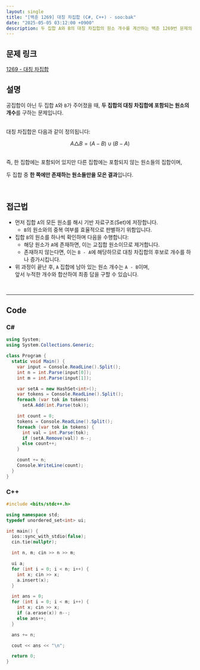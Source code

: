 ```yaml
---
layout: single
title: "[백준 1269] 대칭 차집합 (C#, C++) - soo:bak"
date: "2025-05-05 03:12:00 +0900"
description: 두 집합 A와 B의 대칭 차집합의 원소 개수를 계산하는 백준 1269번 문제의 C# 및 C++ 풀이 및 해설
---
```


## 문제 링크
[1269 - 대칭 차집합](https://www.acmicpc.net/problem/1269)

## 설명

공집합이 아닌 두 집합 `A`와 `B`가 주어졌을 때,
**두 집합의 대칭 차집합에 포함되는 원소의 개수**를 구하는 문제입니다.

<br>
대칭 차집합은 다음과 같이 정의됩니다:

$$A \triangle B = (A - B) \cup (B - A)$$

<br>
즉, 한 집합에는 포함되어 있지만 다른 집합에는 포함되지 않는 원소들의 집합이며,

두 집합 중 **한 쪽에만 존재하는 원소들만을 모은 결과**입니다.

<br>

## 접근법

- 먼저 집합 `A`의 모든 원소를 해시 기반 자료구조(Set)에 저장합니다.
  - `B`의 원소와의 중복 여부를 효율적으로 판별하기 위함입니다.
- 집합 `B`의 원소를 하나씩 확인하며 다음을 수행합니다:
  - 해당 원소가 `A`에 존재하면, 이는 교집합 원소이므로 제거합니다.
  - 존재하지 않는다면, 이는 `B - A`에 해당하므로 대칭 차집합의 후보로 개수를 하나 증가시킵니다.
- 위 과정이 끝난 후, `A` 집합에 남아 있는 원소 개수는 `A - B`이며,<br>
  앞서 누적한 개수와 합산하여 최종 답을 구할 수 있습니다.

<br>

---

## Code

### C#

```csharp
using System;
using System.Collections.Generic;

class Program {
  static void Main() {
    var input = Console.ReadLine().Split();
    int n = int.Parse(input[0]);
    int m = int.Parse(input[1]);

    var setA = new HashSet<int>();
    var tokens = Console.ReadLine().Split();
    foreach (var tok in tokens)
      setA.Add(int.Parse(tok));

    int count = 0;
    tokens = Console.ReadLine().Split();
    foreach (var tok in tokens) {
      int val = int.Parse(tok);
      if (setA.Remove(val)) n--;
      else count++;
    }

    count += n;
    Console.WriteLine(count);
  }
}
```

### C++

```cpp
#include <bits/stdc++.h>

using namespace std;
typedef unordered_set<int> ui;

int main() {
  ios::sync_with_stdio(false);
  cin.tie(nullptr);

  int n, m; cin >> n >> m;

  ui a;
  for (int i = 0; i < n; i++) {
    int x; cin >> x;
    a.insert(x);
  }

  int ans = 0;
  for (int i = 0; i < m; i++) {
    int x; cin >> x;
    if (a.erase(x)) n--;
    else ans++;
  }

  ans += n;

  cout << ans << "\n";

  return 0;
}
```
